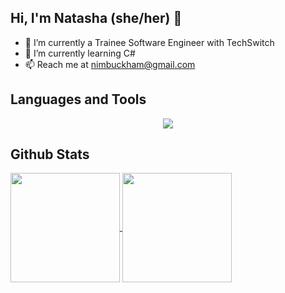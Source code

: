 ## Hi, I'm Natasha (she/her) 👋

- 🔭 I’m currently a Trainee Software Engineer with TechSwitch
- 🌱 I’m currently learning C#
- 📫 Reach me at nimbuckham@gmail.com

## Languages and Tools
<p align="center">
  <a href="https://skillicons.dev">
    <img src="https://skillicons.dev/icons?i=cs,dotnet,react,ts,js,html,css,sass,ruby,express,vite,nodejs,npm,mongodb,postgres,postman,jest,cypress,bash,py,git,github&perline=11" />
  </a>
</p>

## Github Stats
<a href="https://github.com/natashabuckham/github-readme-stats">
  <img height=175 align="center" src="https://github-readme-stats.vercel.app/api?username=natashabuckham&theme=solarized_light&show_icons=true&rank_icon=github&include_all_commits=true" />
</a>
<a href="https://github.com/natashabuckham/convoychat">
  <img height=175 align="center" src="https://github-readme-stats.vercel.app/api/top-langs?username=natashabuckham&layout=compact&card_width=320&theme=solarized_light" />
</a>
